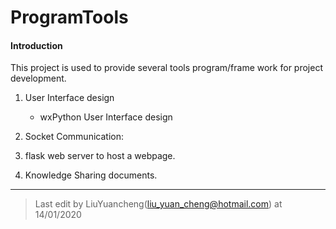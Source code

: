 # ProgramTools
#### Introduction

This project is used to provide several tools program/frame work for project development.

1. User Interface design

   - wxPython User Interface design 

     [wxUIFrame]: wxUIFrame

     

2.  Socket Communication: 

   [socketComm]: socketComm

3. flask web server to host a webpage.

4. Knowledge Sharing documents.  

------

> Last edit by LiuYuancheng(liu_yuan_cheng@hotmail.com) at 14/01/2020
